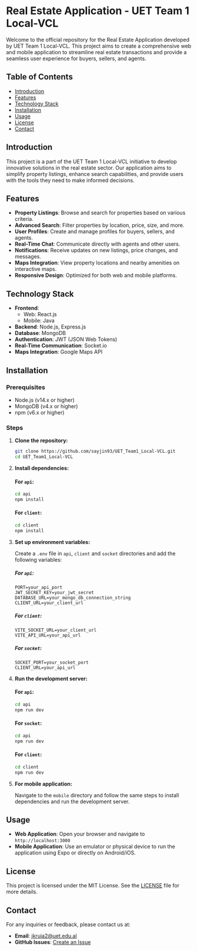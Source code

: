 # Real Estate Application - UET Team 1 Local-VCL

Welcome to the official repository for the Real Estate Application developed by UET Team 1 Local-VCL. This project aims to create a comprehensive web and mobile application to streamline real estate transactions and provide a seamless user experience for buyers, sellers, and agents.

## Table of Contents

- [Introduction](#introduction)
- [Features](#features)
- [Technology Stack](#technology-stack)
- [Installation](#installation)
- [Usage](#usage)
- [License](#license)
- [Contact](#contact)

## Introduction

This project is a part of the UET Team 1 Local-VCL initiative to develop innovative solutions in the real estate sector. Our application aims to simplify property listings, enhance search capabilities, and provide users with the tools they need to make informed decisions.

## Features

- **Property Listings**: Browse and search for properties based on various criteria.
- **Advanced Search**: Filter properties by location, price, size, and more.
- **User Profiles**: Create and manage profiles for buyers, sellers, and agents.
- **Real-Time Chat**: Communicate directly with agents and other users.
- **Notifications**: Receive updates on new listings, price changes, and messages.
- **Maps Integration**: View property locations and nearby amenities on interactive maps.
- **Responsive Design**: Optimized for both web and mobile platforms.

## Technology Stack

- **Frontend**:
  - Web: React.js
  - Mobile: Java
- **Backend**: Node.js, Express.js
- **Database**: MongoDB
- **Authentication**: JWT (JSON Web Tokens)
- **Real-Time Communication**: Socket.io
- **Maps Integration**: Google Maps API

## Installation

### Prerequisites

- Node.js (v14.x or higher)
- MongoDB (v4.x or higher)
- npm (v6.x or higher)

### Steps

1. **Clone the repository:**

   ```bash
   git clone https://github.com/sayjin93/UET_Team1_Local-VCL.git
   cd UET_Team1_Local-VCL
   ```

2. **Install dependencies:**

   #### For `api`:

   ```bash
   cd api
   npm install
   ```

   #### For `client`:

   ```bash
   cd client
   npm install
   ```

3. **Set up environment variables:**

   Create a `.env` file in `api`, `client` and `socket` directories and add the following variables:

   ##### For `api`:

   ```env
   PORT=your_api_port
   JWT_SECRET_KEY=your_jwt_secret
   DATABASE_URL=your_mongo_db_connection_string
   CLIENT_URL=your_client_url
   ```

   ##### For `client`:

   ```env
   VITE_SOCKET_URL=your_client_url
   VITE_API_URL=your_api_url
   ```

   ##### For `socket`:

   ```env
   SOCKET_PORT=your_socket_port
   CLIENT_URL=your_api_url
   ```

4. **Run the development server:**

   #### For `api`:

   ```bash
   cd api
   npm run dev
   ```

   #### For `socket`:

   ```bash
   cd api
   npm run dev
   ```

   #### For `client`:

   ```bash
   cd client
   npm run dev
   ```

5. **For mobile application:**

   Navigate to the `mobile` directory and follow the same steps to install dependencies and run the development server.

## Usage

- **Web Application**: Open your browser and navigate to `http://localhost:3000`
- **Mobile Application**: Use an emulator or physical device to run the application using Expo or directly on Android/iOS.

## License

This project is licensed under the MIT License. See the [LICENSE](LICENSE) file for more details.

## Contact

For any inquiries or feedback, please contact us at:

- **Email**: jkruja2@uet.edu.al
- **GitHub Issues**: [Create an Issue](https://github.com/sayjin93/UET_Team1_Local-VCL/issues)
